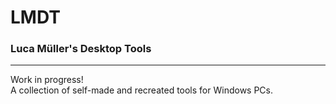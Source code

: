 # LMDT
### Luca Müller's Desktop Tools
---
Work in progress!
\
A collection of self-made and recreated tools for Windows PCs.
